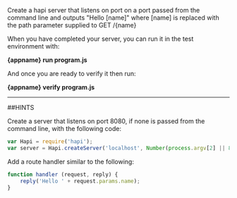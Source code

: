 Create a hapi server that listens on port on a port passed from the
command line and outputs
"Hello [name]" where [name] is replaced with the path parameter
supplied to GET /{name}


When you have completed your server, you can run it in the test
environment with:

  __{appname} run program.js__

And once you are ready to verify it then run:

  __{appname} verify program.js__

-----------------------------------------------------------------
##HINTS

Create a server that listens on port 8080, if none is passed from the
command line,  with the following code:

```js
var Hapi = require('hapi');
var server = Hapi.createServer('localhost', Number(process.argv[2] || 8080));
```

Add a route handler similar to the following:

```js
function handler (request, reply) {
    reply('Hello ' + request.params.name);
}
```
